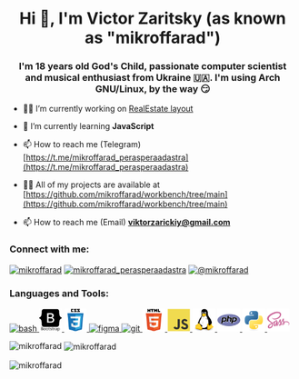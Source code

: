 <h1 align="center">Hi 👋, I'm Victor Zaritsky (as known as "mikroffarad")</h1>
<h3 align="center">I'm 18 years old God's Child, passionate computer scientist and musical enthusiast from Ukraine 🇺🇦. I'm using Arch GNU/Linux, by the way 😏</h3>

- 🧑‍💻 I’m currently working on [RealEstate layout](https://github.com/mikroffarad/workbench/tree/main/mentors/freelancerls/layouts/realestate)

- 🌱 I’m currently learning **JavaScript**

- 📫 How to reach me (Telegram) [https://t.me/mikroffarad_perasperaadastra](https://t.me/mikroffarad_perasperaadastra)

- 👨‍💻 All of my projects are available at [https://github.com/mikroffarad/workbench/tree/main](https://github.com/mikroffarad/workbench/tree/main)

- 📫 How to reach me (Email) **viktorzarickiy@gmail.com**

<h3 align="left">Connect with me:</h3>
<p align="left">
<a href="https://twitter.com/mikroffarad" target="blank"><img align="center" src="https://raw.githubusercontent.com/rahuldkjain/github-profile-readme-generator/master/src/images/icons/Social/twitter.svg" alt="mikroffarad" height="30" width="40" /></a>
<a href="https://instagram.com/mikroffarad_perasperaadastra" target="blank"><img align="center" src="https://raw.githubusercontent.com/rahuldkjain/github-profile-readme-generator/master/src/images/icons/Social/instagram.svg" alt="mikroffarad_perasperaadastra" height="30" width="40" /></a>
<a href="https://www.youtube.com/c/@mikroffarad" target="blank"><img align="center" src="https://raw.githubusercontent.com/rahuldkjain/github-profile-readme-generator/master/src/images/icons/Social/youtube.svg" alt="@mikroffarad" height="30" width="40" /></a>
</p>

<h3 align="left">Languages and Tools:</h3>
<p align="left"> <a href="https://www.gnu.org/software/bash/" target="_blank" rel="noreferrer"> <img src="https://www.vectorlogo.zone/logos/gnu_bash/gnu_bash-icon.svg" alt="bash" width="40" height="40"/> </a> <a href="https://getbootstrap.com" target="_blank" rel="noreferrer"> <img src="https://raw.githubusercontent.com/devicons/devicon/master/icons/bootstrap/bootstrap-plain-wordmark.svg" alt="bootstrap" width="40" height="40"/> </a> <a href="https://www.w3schools.com/css/" target="_blank" rel="noreferrer"> <img src="https://raw.githubusercontent.com/devicons/devicon/master/icons/css3/css3-original-wordmark.svg" alt="css3" width="40" height="40"/> </a> <a href="https://www.figma.com/" target="_blank" rel="noreferrer"> <img src="https://www.vectorlogo.zone/logos/figma/figma-icon.svg" alt="figma" width="40" height="40"/> </a> <a href="https://git-scm.com/" target="_blank" rel="noreferrer"> <img src="https://www.vectorlogo.zone/logos/git-scm/git-scm-icon.svg" alt="git" width="40" height="40"/> </a> <a href="https://www.w3.org/html/" target="_blank" rel="noreferrer"> <img src="https://raw.githubusercontent.com/devicons/devicon/master/icons/html5/html5-original-wordmark.svg" alt="html5" width="40" height="40"/> </a> <a href="https://developer.mozilla.org/en-US/docs/Web/JavaScript" target="_blank" rel="noreferrer"> <img src="https://raw.githubusercontent.com/devicons/devicon/master/icons/javascript/javascript-original.svg" alt="javascript" width="40" height="40"/> </a> <a href="https://www.linux.org/" target="_blank" rel="noreferrer"> <img src="https://raw.githubusercontent.com/devicons/devicon/master/icons/linux/linux-original.svg" alt="linux" width="40" height="40"/> </a> <a href="https://www.php.net" target="_blank" rel="noreferrer"> <img src="https://raw.githubusercontent.com/devicons/devicon/master/icons/php/php-original.svg" alt="php" width="40" height="40"/> </a> <a href="https://www.python.org" target="_blank" rel="noreferrer"> <img src="https://raw.githubusercontent.com/devicons/devicon/master/icons/python/python-original.svg" alt="python" width="40" height="40"/> </a> <a href="https://sass-lang.com" target="_blank" rel="noreferrer"> <img src="https://raw.githubusercontent.com/devicons/devicon/master/icons/sass/sass-original.svg" alt="sass" width="40" height="40"/> </a> </p>

<p><img align="left" src="https://github-readme-stats.vercel.app/api/top-langs?username=mikroffarad&show_icons=true&locale=en&layout=compact" alt="mikroffarad" /></p>

<p>&nbsp;<img align="center" src="https://github-readme-stats.vercel.app/api?username=mikroffarad&show_icons=true&locale=en" alt="mikroffarad" /></p>

<p><img align="center" src="https://github-readme-streak-stats.herokuapp.com/?user=mikroffarad&" alt="mikroffarad" /></p>

